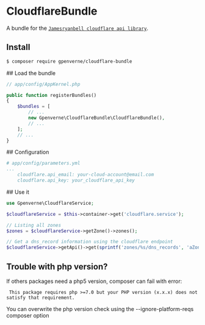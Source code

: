 # CloudflareBundle
A bundle for the [`Jamesryanbell cloudflare api library`](https://github.com/jamesryanbell).

## Install
```bash
$ composer require gpenverne/cloudflare-bundle
```

## Load the bundle
```php
// app/config/AppKernel.php

public function registerBundles()
{
    $bundles = [
        // ...
        new Gpenverne\CloudflareBundle\CloudflareBundle(),
        // ...
    ];
    // ...
}
```

## Configuration
```yaml
# app/config/parameters.yml
...
    cloudflare.api_email: your-cloud-account@email.com
    cloudflare.api_key: your_cloudflare_api_key
```

## Use it
```php
use Gpenverne\CloudflareService;

$cloudflareService = $this->container->get('cloudflare.service');

// Listing all zones
$zones = $cloudflareService->getZone()->zones();

// Get a dns_record information using the cloudflare endpoint
$cloudflareService->getApi()->get(sprintf('zones/%s/dns_records', 'aZoneId'));
```


## Trouble with php version?
If others packages need a php5 version, composer can fail with error:
```
 This package requires php >=7.0 but your PHP version (x.x.x) does not satisfy that requirement.
```
You can overwrite the php version check using the --ignore-platform-reqs composer option
